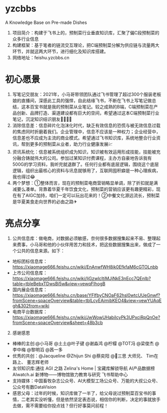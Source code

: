 # yzcbbs
A Knowledge Base on Pre-made Dishes
1. 项目简介：构建于飞书上的，预制菜行业垂直知识库，汇聚了偏C段预制菜的众多行业信息
2. 构建框架：基于笔者的链流交互理论，把C端预制菜分解为供应链与流量两大环节，并就这两大环节，进行细化及知识库搭建。
3. 网络地址：feishu.yzcbbs.cn

# 初心愿景 #
1. 写笔记交朋友：2021年，小马哥带领团队通过飞书管理了超过300个服装老板娘的直播间，深感此工具的强悍，自此结缘飞书，不断在飞书上写笔记做总结，这本百宝书就是我的预制菜从业笔记。较之成熟的B端，C端预制菜在产品创新、品牌打造、渠道建设都有巨大的空间，希望通过这本C端预制菜行业笔记，沉淀知识结识朋友👨‍👩‍👧‍👦
2. 消除信息差：信息碎片化泡沫化时代，缺乏有效信息的恐慌与被无效信息过载的焦虑同时折磨着我们。企业管理中，信息不应该是一种权力；企业经营中，信息差也不应成为主流的商业模式。希望通过飞书知识库，系统地整合行业资讯，帮到更多的预制菜从业者，助力行业健康发展💹
3. 资讯系统化：信息被系统组织成为知识，知识被有效运用形成技能，技能被充分融合铸就伟大的公司。参加过某知识付费课程，主办方自豪地告诉我有500G的学习资料，我听完就退群了。任何行业都有底层逻辑，围绕这个底层逻辑，组织出最核心的资料与讯息就够用了，互联网囤积癖是一种心理疾病，我也得过😂
4. 两个梦想：①整体而言，现在的预制菜电商营销略显单调，除了折扣就是满减要么凑单。背靠着华夏千年饮食文化，预制菜的营销应该更有趣更精彩，现在有了AIGC加持，咱们一定可以玩出花来的！②中餐文化源远流长，预制菜是华夏美食走向世界的必由之路✈

# 亮点分享 #
1. 公共信息库：做电商，对数据必须敏感，奈何很多数据搜集起来不易、整理起来费事，小马哥和他的小伙伴用苦力和技术，把这些数据搜集出来，做成了一个公共的信息来源。如下：
  - 地标团标信息库：https://xiaomage666.feishu.cn/wiki/EnAnwfWH8ik0EfkfaM6cGTOLnbb
  - 上市公司信息库：https://xiaomage666.feishu.cn/wiki/IjGzwlcItiMJjNkE3nEcc7QEnIb?table=tbleBebxTDwsBi5w&view=vewqFIhogB
  - 国内展会信息库：https://xiaomage666.feishu.cn/base/YFlfbyCNOaF62hsl0wtcUUeGnwf?fromScene=spaceOverview&table=tblLcyEAjmibKEO4&view=vewYUAqEgh&302from=wiki
  - 电商平台数据库：https://xiaomage666.feishu.cn/wiki/JwWowUHabilcyPk3UPxciRpQnOe?fromScene=spaceOverview&sheet=48b3cb
2. 感谢感恩
  - 棒棒的主创:@小马哥 @土土@叶子键 @谢淼鸿 @柠檬 @TOT冯 @梁俊杰 @李中梅 @黎明滔 @茜一多
  - 优秀的共创：@Jacqueline @Zhijun Shi @蔡奕阳 @🌈三思 大师兄、 Tim在路上、 董志辉老师
  - 友邻知识库:通往 AGI 之路 Zelina's Home | 宝藏库解锁导航 AI产品数据榜  AIwatch.ai  新博物——博物馆致力教育与研究  飞书帮助中心
  - 支持媒体：中国畜牧杂志公众号、AI大模型工场公众号、万能的大叔公众号、公众号有数DataVision
  - 感恩父母：过年的时候，知识库做了一半了，给父母说过预制菜百宝书的事情，二老其实没听懂，但是依然坚定表态说，相信你的判断，决定的事就放手去做，需不需要给你投点钱？但行好事莫问前程！

